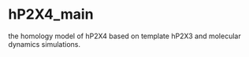 # hP2X4_main
the homology model of hP2X4 based on template hP2X3 and molecular dynamics simulations.
